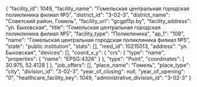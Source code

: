 {
    "facility_id": 1049,
    "facility_name": "Гомельская центральная городская поликлиника филиал №5",
    "district_id": "3-02-3",
    "district_name": "Советский район, Гомель",
    "facility_url": "gcgpf5p.by",
    "facility_address": "ул. Быховская",
    "title": "Гомельская центральная городская поликлиника филиал №5",
    "facility_type": "Поликлиника",
    "ap_1": "108",
    "name": "Гомельская центральная городская поликлиника филиал №5",
    "state": "public institution",
    "stats": [],
    "med_id": 10215013,
    "address": "ул. Быховская",
    "devices": [],
    "coord_x_y": {
        "crs": {
            "type": "name",
            "properties": {
                "name": "EPSG:4326"
            }
        },
        "type": "Point",
        "coordinates": [
            30.975,
            52.4128
        ]
    },
    "job_offers": [],
    "place_name": "Гомель",
    "place_type": "city",
    "division_id": "3-02-3",
    "year_of_closing": null,
    "year_of_opening": "0",
    "healthcare_facility_key": 1049,
    "administrative_division_id": "3-02-3"
}